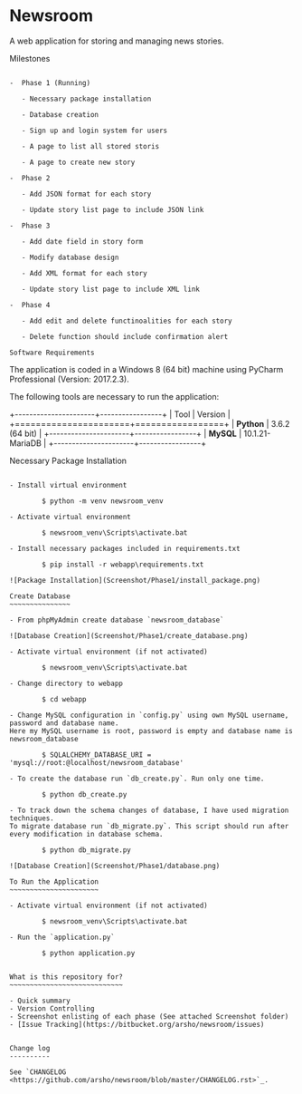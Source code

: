Newsroom
========

A web application for storing and managing news stories.

Milestones
~~~~~~~~~~

-  Phase 1 (Running)

   - Necessary package installation
   
   - Database creation
   
   - Sign up and login system for users

   - A page to list all stored storis

   - A page to create new story

-  Phase 2

   - Add JSON format for each story

   - Update story list page to include JSON link

-  Phase 3
 
   - Add date field in story form

   - Modify database design
   
   - Add XML format for each story

   - Update story list page to include XML link

-  Phase 4

   - Add edit and delete functinoalities for each story

   - Delete function should include confirmation alert
   
Software Requirements
~~~~~~~~~~~~~~~~~~~~~~~~~

The application is coded in a Windows 8 (64 bit) machine using PyCharm Professional (Version: 2017.2.3).

The following tools are necessary to run the application:

+----------------------+-----------------+
| Tool                 | Version         |
+======================+=================+
| **Python**           | 3.6.2 (64 bit)  |
+----------------------+-----------------+
| **MySQL**            | 10.1.21-MariaDB |
+----------------------+-----------------+


Necessary Package Installation
~~~~~~~~~~~~~~~~~~~~~~~~~~~~~~

- Install virtual environment

		$ python -m venv newsroom_venv

- Activate virtual environment

		$ newsroom_venv\Scripts\activate.bat

- Install necessary packages included in requirements.txt

		$ pip install -r webapp\requirements.txt

![Package Installation](Screenshot/Phase1/install_package.png)		
		
Create Database
~~~~~~~~~~~~~~~

- From phpMyAdmin create database `newsroom_database`

![Database Creation](Screenshot/Phase1/create_database.png)

- Activate virtual environment (if not activated)

		$ newsroom_venv\Scripts\activate.bat

- Change directory to webapp

		$ cd webapp

- Change MySQL configuration in `config.py` using own MySQL username, password and database name. 
Here my MySQL username is root, password is empty and database name is newsroom_database

		$ SQLALCHEMY_DATABASE_URI = 'mysql://root:@localhost/newsroom_database'

- To create the database run `db_create.py`. Run only one time.

		$ python db_create.py

- To track down the schema changes of database, I have used migration techniques.
To migrate database run `db_migrate.py`. This script should run after every modification in database schema.

		$ python db_migrate.py

![Database Creation](Screenshot/Phase1/database.png)		
		
To Run the Application
~~~~~~~~~~~~~~~~~~~~~~

- Activate virtual environment (if not activated)

		$ newsroom_venv\Scripts\activate.bat

- Run the `application.py`

		$ python application.py


What is this repository for?
~~~~~~~~~~~~~~~~~~~~~~~~~~~~

- Quick summary
- Version Controlling
- Screenshot enlisting of each phase (See attached Screenshot folder)
- [Issue Tracking](https://bitbucket.org/arsho/newsroom/issues)


Change log
----------

See `CHANGELOG <https://github.com/arsho/newsroom/blob/master/CHANGELOG.rst>`_.